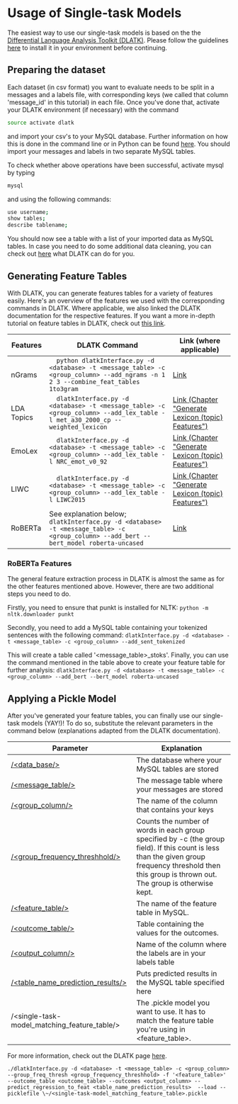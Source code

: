 # Usage of Single-task Models

The easiest way to use our single-task models is based on the the [Differential Language Analysis Toolkit (DLATK)](http://dlatk.wwbp.org).
Please follow the guidelines [here](https://github.com/dlatk/dlatk) to install it in your environment before continuing.

## Preparing the dataset

Each dataset (in csv format) you want to evaluate needs to be split in a messages and a labels file, with corresponding keys (we called that column 'message_id' in this tutorial) in each file. Once you've done that, activate your DLATK environment (if necessary) with the command

```bash
source activate dlatk
```

and import your csv's to your MySQL database. Further information on how this is done in the command line or in Python can be found [here](http://dlatk.wwbp.org/tutorials/tut_import_methods.html?highlight=importmethods). You should import your messages and labels in two separate MySQL tables.

To check whether above operations have been successful, activate mysql by typing 

```bash
mysql
```

and using the following commands:

```bash
use username;
show tables;
describe tablename;
```

You should now see a table with a list of your imported data as MySQL tables. In case you need to do some additional data cleaning, you can check out [here](http://dlatk.wwbp.org/tutorials/tut_data_cleaning.html) what DLATK can do for you.

## Generating Feature Tables

With DLATK, you can generate features tables for a variety of features easily. Here's an overview of the features we used with the corresponding commands in DLATK. Where applicable, we also linked the DLATK documentation for the respective features. If you want a more in-depth tutorial on feature tables in DLATK, check out [this link](http://dlatk.wwbp.org/tutorials/tut_feat_tables.html).

|Features  |DLATK Command                                                                                                                 |Link (where applicable)|
|----------|-----------------------------------------------------------------------------------------------------------------------------|-----------------------|
|nGrams    |```  python dlatkInterface.py -d <database> -t <message_table> -c <group_column> --add_ngrams -n 1 2 3 --combine_feat_tables 1to3gram``` | [Link](http://dlatk.wwbp.org/fwinterface/fwflag_add_ngrams.html)|
|LDA Topics|```  dlatkInterface.py -d <database> -t <message_table> -c <group_column> --add_lex_table -l met_a30_2000_cp --weighted_lexicon``` | [Link (Chapter "Generate Lexicon (topic) Features")](http://dlatk.wwbp.org/tutorials/tut_dla.html)|
|EmoLex    | ```  dlatkInterface.py -d <database> -t <message_table> -c <group_column> --add_lex_table -l NRC_emot_v0_92``` | [Link (Chapter "Generate Lexicon (topic) Features")](http://dlatk.wwbp.org/tutorials/tut_dla.html)|
|LIWC      |```  dlatkInterface.py -d <database> -t <message_table> -c <group_column> --add_lex_table -l LIWC2015``` | [Link (Chapter "Generate Lexicon (topic) Features")](http://dlatk.wwbp.org/tutorials/tut_dla.html)|
|RoBERTa   |See explanation below; ```dlatkInterface.py -d <database> -t <message_table> -c <group_column> --add_bert --bert_model roberta-uncased```| [Link](http://dlatk.wwbp.org/tutorials/tut_bert.html)|

### RoBERTa Features

The general feature extraction process in DLATK is almost the same as for the other features mentioned above. However, there are two additional steps you need to do.

Firstly, you need to ensure that punkt is installed for NLTK:
```python -m nltk.downloader punkt```

Secondly, you need to add a MySQL table containing your tokenized sentences with the following command:
```dlatkInterface.py -d <database> -t <message_table> -c <group_column> --add_sent_tokenized```

This will create a table called '<message\_table>\_stoks'. Finally, you can use the command mentioned in the table above to create your feature table for further analysis:
```dlatkInterface.py -d <database> -t <message_table> -c <group_column> --add_bert --bert_model roberta-uncased```

## Applying a Pickle Model

After you've generated your feature tables, you can finally use our single-task models (YAY!)! To do so, substitute the relevant parameters in the command below (explanations adapted from the DLATK documentation).

|Parameter                                    | Explanation                                                                             |
|---------------------------------------------|-----------------------------------------------------------------------------------------|
|[/<data_base/>](http://dlatk.wwbp.org/fwinterface/fwflag_d.html)                                 | The database where your MySQL tables are stored                                         |
|[/<message_table/>](http://dlatk.wwbp.org/fwinterface/fwflag_t.html)                            | The message table where your messages are stored                                        |
|[/<group_column/>](http://dlatk.wwbp.org/fwinterface/fwflag_c.html)                             | The name of the column that contains your keys                                          |
|[/<group_frequency_threshhold/>](http://dlatk.wwbp.org/fwinterface/fwflag_group_freq_thresh.html)               | Counts the number of words in each group specified by -c (the group field). If this count is less than the given group frequency threshold then this group is thrown out. The group is otherwise kept.            |
|[/<feature_table/>](http://dlatk.wwbp.org/fwinterface/fwflag_f.html)                            | The name of the feature table in MySQL.                                                 |
|[/<outcome_table/>](http://dlatk.wwbp.org/fwinterface/fwflag_outcome_table.html)                            | Table containing the values for the outcomes.                                           |
|[/<output_column/>](http://dlatk.wwbp.org/fwinterface/fwflag_outcomes.html)                            | Name of the column where the labels are in your labels table                                         |
|[/<table_name_prediction_results/>](http://dlatk.wwbp.org/fwinterface/fwflag_predict_regression_to_feats.html)            | Puts predicted results in the MySQL table specified here                                         |
|/<single-task-model_matching_feature_table/> | The .pickle model you want to use. It has to match the feature table you're using in <feature_table>.                                     |

For more information, check out the DLATK page [here](http://dlatk.wwbp.org/tutorials/tut_pickle_apply.html?highlight=pickle).

```./dlatkInterface.py -d <database> -t <message_table> -c <group_column> --group_freq_thresh <group_frequency_threshhold> -f '<feature_table>' --outcome_table <outcome_table> --outcomes <output_column> --predict_regression_to_feat <table_name_prediction_results>  --load --picklefile \~/<single-task-model_matching_feature_table>.pickle```

